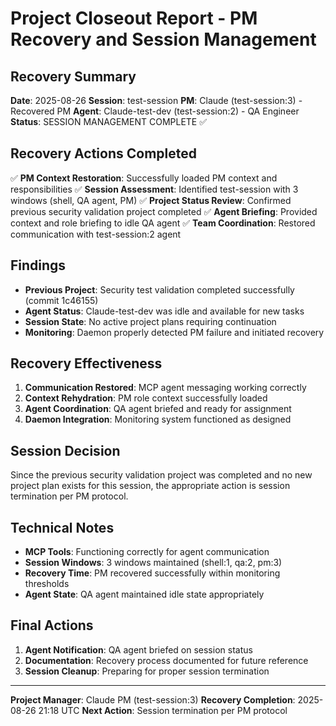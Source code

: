 # Project Closeout Report - PM Recovery and Session Management

## Recovery Summary
**Date**: 2025-08-26
**Session**: test-session
**PM**: Claude (test-session:3) - Recovered PM
**Agent**: Claude-test-dev (test-session:2) - QA Engineer
**Status**: SESSION MANAGEMENT COMPLETE ✅

## Recovery Actions Completed
✅ **PM Context Restoration**: Successfully loaded PM context and responsibilities
✅ **Session Assessment**: Identified test-session with 3 windows (shell, QA agent, PM)
✅ **Project Status Review**: Confirmed previous security validation project completed
✅ **Agent Briefing**: Provided context and role briefing to idle QA agent
✅ **Team Coordination**: Restored communication with test-session:2 agent

## Findings
- **Previous Project**: Security test validation completed successfully (commit 1c46155)
- **Agent Status**: Claude-test-dev was idle and available for new tasks
- **Session State**: No active project plans requiring continuation
- **Monitoring**: Daemon properly detected PM failure and initiated recovery

## Recovery Effectiveness
1. **Communication Restored**: MCP agent messaging working correctly
2. **Context Rehydration**: PM role context successfully loaded
3. **Agent Coordination**: QA agent briefed and ready for assignment
4. **Daemon Integration**: Monitoring system functioned as designed

## Session Decision
Since the previous security validation project was completed and no new project plan exists for this session, the appropriate action is session termination per PM protocol.

## Technical Notes
- **MCP Tools**: Functioning correctly for agent communication
- **Session Windows**: 3 windows maintained (shell:1, qa:2, pm:3)
- **Recovery Time**: PM recovered successfully within monitoring thresholds
- **Agent State**: QA agent maintained idle state appropriately

## Final Actions
1. **Agent Notification**: QA agent briefed on session status
2. **Documentation**: Recovery process documented for future reference
3. **Session Cleanup**: Preparing for proper session termination

---

**Project Manager**: Claude PM (test-session:3)
**Recovery Completion**: 2025-08-26 21:18 UTC
**Next Action**: Session termination per PM protocol
